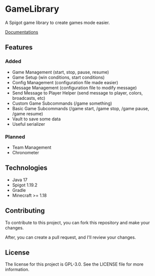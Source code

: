 # GameLibrary
A Spigot game library to create games mode easier.

[Documentations](https://github.com/anhgelus/gamelibrary/wiki)

## Features

### Added
- Game Management (start, stop, pause, resume)
- Game Setup (win conditions, start conditions)
- Config Management (configuration file made easier)
- Message Management (configuration file to modify message)
- Send Message to Player Helper (send message to player, colors, broadcasts, etc)
- Custom Game Subcommands (/game something)
- Basic Game Subcommands (/game start, /game stop, /game pause, /game resume)
- Vault to save some data
- Useful serializer

### Planned
- Team Management
- Chronometer

## Technologies

- Java 17
- Spigot 1.19.2
- Gradle
- Minecraft >= 1.18

## Contributing
To contribute to this project, you can fork this repository and make your changes.

After, you can create a pull request, and I'll review your changes.

## License
The license for this project is GPL-3.0. See the LICENSE file for more information.
